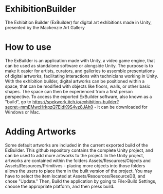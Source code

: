 # ExhibitionBuilder
 The Exhibition Builder (ExBuilder) for digital art exhibitions made in Unity, presented by the Mackenzie Art Gallery
# How to use
The ExBuilder is an application made with Unity, a video game engine, that can be used as standalone software or alongside Unity.
The purpose is to make it easier for artists, curators, and galleries to assemble presentations of digital artworks, facilitating interactions with technicians working in Unity.
With the exhibition builder, digital artworks can be positioned within a space, that can be modified with objects like floors, walls, or other basic shapes. The space can then be experienced from a first person perspective.
To access the exported ExBuilder software, also known as a "build", go to https://spekwork.itch.io/exhibition-builder?secret=mmEMwcHrkpzQ7EIdK9S4vz8JAh0 - it can be downloaded for Windows or Mac.
# Adding Artworks
Some default artworks are included in the current exported build of the ExBuilder.
This github repository contains the complete Unity project, and can be used to add more artworks to the project.
In the Unity project, artworks are contained within the folders Assets/Resources/Objects and Assets/Resources/Primitives - placing more objects into those folders allows the users to place them in the built version of the project. 
You may have to select the item located at Assets/Resources/ResourceDB, and chose "Update."
Then, Build the application by going to File>Build Settings, choose the appropriate platform, and then press build. 
